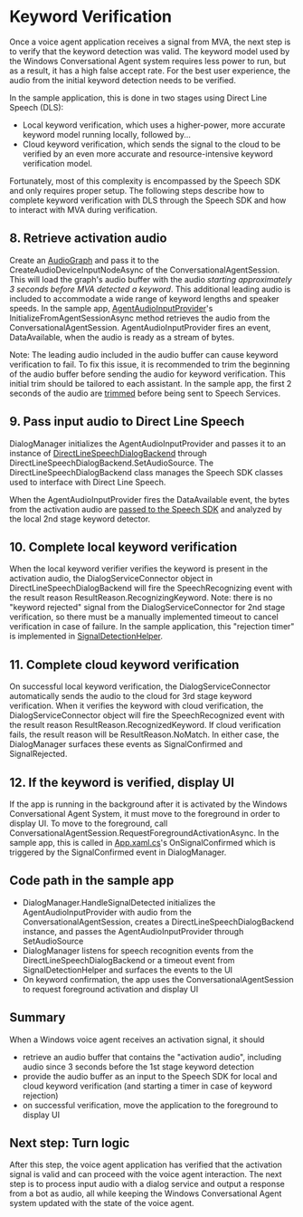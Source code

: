 # Keyword Verification
Once a voice agent application receives a signal from MVA, the next step is to verify that the keyword detection was valid. The keyword model used by the Windows Conversational Agent system requires less power to run, but as a result, it has a high false accept rate. For the best user experience, the audio from the initial keyword detection needs to be verified.

In the sample application, this is done in two stages using Direct Line Speech (DLS):
- Local keyword verification, which uses a higher-power, more accurate keyword model running locally, followed by...
- Cloud keyword verification, which sends the signal to the cloud to be verified by an even more accurate and resource-intensive keyword verification model. 

Fortunately, most of this complexity is encompassed by the Speech SDK and only requires proper setup. The following steps describe how to complete keyword verification with DLS through the Speech SDK and how to interact with MVA during verification.

## 8. Retrieve activation audio
Create an [AudioGraph](https://docs.microsoft.com/en-us/uwp/api/windows.media.audio.audiograph) and pass it to the CreateAudioDeviceInputNodeAsync of the ConversationalAgentSession. This will load the graph's audio buffer with the audio *starting approximately 3 seconds before MVA detected a keyword*. This additional leading audio is included to accommodate a wide range of keyword lengths and speaker speeds. In the sample app, [AgentAudioInputProvider](https://github.com/Azure-Samples/Cognitive-Services-Voice-Assistant/blob/master/clients/csharp-uwp/UWPVoiceAssistantSample/AudioInput/AgentAudioInputProvider.cs)'s InitializeFromAgentSessionAsync method retrieves the audio from the ConversationalAgentSession. AgentAudioInputProvider fires an event, DataAvailable, when the audio is ready as a stream of bytes. 

Note: The leading audio included in the audio buffer can cause keyword verification to fail. To fix this issue, it is recommended to trim the beginning of the audio buffer before sending the audio for keyword verification. This initial trim should be tailored to each assistant. In the sample app, the first 2 seconds of the audio are [trimmed](https://github.com/Azure-Samples/Cognitive-Services-Voice-Assistant/blob/master/clients/csharp-uwp/UWPVoiceAssistantSample/DialogManager.cs#L308) before being sent to Speech Services.

## 9. Pass input audio to Direct Line Speech

DialogManager initializes the AgentAudioInputProvider and passes it to an instance of [DirectLineSpeechDialogBackend](https://github.com/Azure-Samples/Cognitive-Services-Voice-Assistant/blob/master/clients/csharp-uwp/UWPVoiceAssistantSample/DirectLineSpeechDialogBackend.cs) through DirectLineSpeechDialogBackend.SetAudioSource. The DirectLineSpeechDialogBackend class manages the Speech SDK classes used to interface with Direct Line Speech.

When the AgentAudioInputProvider fires the DataAvailable event, the bytes from the activation audio are [passed to the Speech SDK](https://github.com/Azure-Samples/Cognitive-Services-Voice-Assistant/blob/master/clients/csharp-uwp/UWPVoiceAssistantSample/DirectLineSpeechDialogBackend.cs#L192) and analyzed by the local 2nd stage keyword detector.

## 10. Complete local keyword verification

When the local keyword verifier verifies the keyword is present in the activation audio, the DialogServiceConnector object in DirectLineSpeechDialogBackend will fire the SpeechRecognizing event with the result reason ResultReason.RecognizingKeyword. Note: there is no "keyword rejected" signal from the DialogServiceConnector for 2nd stage verification, so there must be a manually implemented timeout to cancel verification in case of failure. In the sample application, this "rejection timer" is implemented in [SignalDetectionHelper](https://github.com/Azure-Samples/Cognitive-Services-Voice-Assistant/blob/master/clients/csharp-uwp/UWPVoiceAssistantSample/SignalDetectionHelper.cs).

## 11. Complete cloud keyword verification

On successful local keyword verification, the DialogServiceConnector automatically sends the audio to the cloud for 3rd stage keyword verification. When it verifies the keyword with cloud verification, the DialogServiceConnector object will fire the SpeechRecognized event with the result reason ResultReason.RecognizedKeyword. If cloud verification fails, the result reason will be ResultReason.NoMatch. In either case, the DialogManager surfaces these events as SignalConfirmed and SignalRejected.

## 12. If the keyword is verified, display UI
If the app is running in the background after it is activated by the Windows Conversational Agent System, it must move to the foreground in order to display UI. To move to the foreground, call ConversationalAgentSession.RequestForegroundActivationAsync. In the sample app, this is called in [App.xaml.cs](https://github.com/Azure-Samples/Cognitive-Services-Voice-Assistant/blob/master/clients/csharp-uwp/UWPVoiceAssistantSample/App.xaml.cs)'s OnSignalConfirmed which is triggered by the SignalConfirmed event in DialogManager.

## Code path in the sample app

- DialogManager.HandleSignalDetected initializes the AgentAudioInputProvider with audio from the ConversationalAgentSession, creates a DirectLineSpeechDialogBackend instance, and passes the AgentAudioInputProvider through SetAudioSource
- DialogManager listens for speech recognition events from the DirectLineSpeechDialogBackend or a timeout event from SignalDetectionHelper and surfaces the events to the UI
- On keyword confirmation, the app uses the ConversationalAgentSession to request foreground activation and display UI

## Summary

When a Windows voice agent receives an activation signal, it should

- retrieve an audio buffer that contains the "activation audio", including audio since 3 seconds before the 1st stage keyword detection
- provide the audio buffer as an input to the Speech SDK for local and cloud keyword verification (and starting a timer in case of keyword rejection)
- on successful verification, move the application to the foreground to display UI

## Next step: Turn logic

After this step, the voice agent application has verified that the activation signal is valid and can proceed with the voice agent interaction. The next step is to process input audio with a dialog service and output a response from a bot as audio, all while keeping the Windows Conversational Agent system updated with the state of the voice agent.